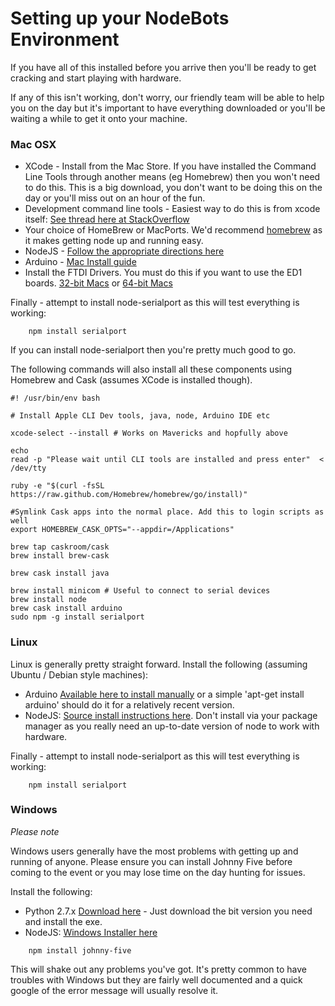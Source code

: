 # Setting up your NodeBots Environment

If you have all of this installed before you arrive then you'll be ready to get cracking and start playing with hardware.

If any of this isn't working, don't worry, our friendly team will be able to help you on the day but it's important to have everything downloaded or you'll be waiting a while to get it onto your machine.

### Mac OSX

* XCode - Install from the Mac Store. If you have installed the Command Line Tools through another means (eg Homebrew) then you won't need to do this. This is a big download, you don't want to be doing this on the day or you'll miss out on an hour of the fun.
* Development command line tools - Easiest way to do this is from xcode itself: [See thread here at StackOverflow](http://stackoverflow.com/questions/9329243/xcode-4-4-command-line-tools)
* Your choice of HomeBrew or MacPorts. We'd recommend [homebrew](http://brew.sh/) as it makes getting node up and running easy.
* NodeJS - [Follow the appropriate directions here](http://nodejs.org)
* Arduino - [Mac Install guide](http://arduino.cc/en/Guide/MacOSX)
* Install the FTDI Drivers. You must do this if you want to use the ED1 boards. [32-bit Macs](http://www.ftdichip.com/drivers/VCP/MacOSX/FTDIUSBSerialDriver_v2_2_18.dmg) or [64-bit Macs](http://www.ftdichip.com/Drivers/VCP/MacOSX/FTDIUSBSerialDriver_v2_2_18.dmg)

Finally - attempt to install node-serialport as this will test everything is working:

```
	npm install serialport
```

If you can install node-serialport then you're pretty much good to go.

The following commands will also install all these components using Homebrew and Cask (assumes XCode is installed though). 

```
#! /usr/bin/env bash

# Install Apple CLI Dev tools, java, node, Arduino IDE etc

xcode-select --install # Works on Mavericks and hopfully above

echo
read -p "Please wait until CLI tools are installed and press enter"  < /dev/tty

ruby -e "$(curl -fsSL https://raw.github.com/Homebrew/homebrew/go/install)"

#Symlink Cask apps into the normal place. Add this to login scripts as well
export HOMEBREW_CASK_OPTS="--appdir=/Applications"

brew tap caskroom/cask
brew install brew-cask

brew cask install java

brew install minicom # Useful to connect to serial devices
brew install node
brew cask install arduino
sudo npm -g install serialport
```

### Linux

Linux is generally pretty straight forward. Install the following (assuming Ubuntu / Debian style machines):

* Arduino [Available here to install manually](http://playground.arduino.cc/Learning/Linux) or a simple 'apt-get install arduino' should do it for a relatively recent version.
* NodeJS: [Source install instructions here](http://howtonode.org/how-to-install-nodejs). Don't install via your package manager as you really need an up-to-date version of node to work with hardware.

Finally - attempt to install node-serialport as this will test everything is working:

```
	npm install serialport
```

### Windows

_Please note_

Windows users generally have the most problems with getting up and running of anyone. Please ensure you can install Johnny Five before coming to the event or you may lose time on the day hunting for issues.


Install the following:

* Python 2.7.x [Download here](http://www.python.org/download/releases/2.7.5/) - Just download the bit version you need and install the exe.
* NodeJS: [Windows Installer here](http://nodejs.org/download/)


```
    npm install johnny-five
```

This will shake out any problems you've got. It's pretty common to have troubles with Windows but they are fairly well documented and a quick google of the error message will usually resolve it.

